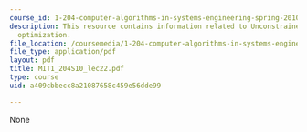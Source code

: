 ```yaml
---
course_id: 1-204-computer-algorithms-in-systems-engineering-spring-2010
description: This resource contains information related to Unconstrained nonlinear
  optimization.
file_location: /coursemedia/1-204-computer-algorithms-in-systems-engineering-spring-2010/a409cbbecc8a21087658c459e56dde99_MIT1_204S10_lec22.pdf
file_type: application/pdf
layout: pdf
title: MIT1_204S10_lec22.pdf
type: course
uid: a409cbbecc8a21087658c459e56dde99

---
```

None
